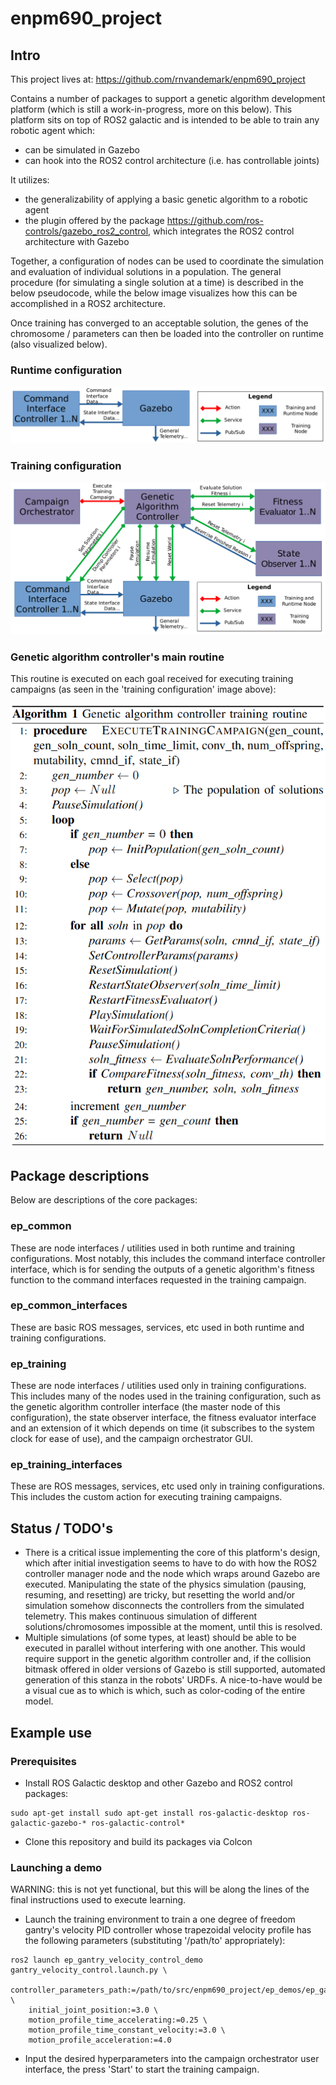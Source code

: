 # enpm690_project

## Intro

This project lives at: https://github.com/rnvandemark/enpm690_project

Contains a number of packages to support a genetic algorithm development
platform (which is still a work-in-progress, more on this below). This platform
sits on top of ROS2 galactic and is intended to be able to train any robotic
agent which:
- can be simulated in Gazebo
- can hook into the ROS2 control architecture (i.e. has controllable joints)

It utilizes:
- the generalizability of applying a basic genetic algorithm to a robotic agent
- the plugin offered by the package
  https://github.com/ros-controls/gazebo_ros2_control, which integrates the
  ROS2 control architecture with Gazebo

Together, a configuration of nodes can be used to coordinate the simulation and
evaluation of individual solutions in a population. The general procedure (for
simulating a single solution at a time) is described in the below pseudocode,
while the below image visualizes how this can be accomplished in a ROS2
architecture.

Once training has converged to an acceptable solution, the genes of the
chromosome / parameters can then be loaded into the controller on runtime (also
visualized below).

### Runtime configuration

![Runtime configuration](docs/images/runtime_configuration.png)

### Training configuration

![Training configuration](docs/images/training_configuration.png)

### Genetic algorithm controller's main routine

This routine is executed on each goal received for executing training
campaigns (as seen in the 'training configuration' image above):

![Training routine](docs/images/training_routine.png)

## Package descriptions

Below are descriptions of the core packages:

### ep_common

These are node interfaces / utilities used in both runtime and training
configurations. Most notably, this includes the command interface controller
interface, which is for sending the outputs of a genetic algorithm's fitness
function to the command interfaces requested in the training campaign.

### ep_common_interfaces

These are basic ROS messages, services, etc used in both runtime and training
configurations.

### ep_training

These are node interfaces / utilities used only in training configurations.
This includes many of the nodes used in the training configuration, such as the
genetic algorithm controller interface (the master node of this configuration),
the state observer interface, the fitness evaluator interface and an extension
of it which depends on time (it subscribes to the system clock for ease of
use), and the campaign orchestrator GUI.

### ep_training_interfaces

These are ROS messages, services, etc used only in training configurations.
This includes the custom action for executing training campaigns.

## Status / TODO's

- There is a critical issue implementing the core of this platform's design,
  which after initial investigation seems to have to do with how the ROS2
  controller manager node and the node which wraps around Gazebo are executed.
  Manipulating the state of the physics simulation (pausing, resuming, and
  resetting) are tricky, but resetting the world and/or simulation somehow
  disconnects the controllers from the simulated telemetry. This makes
  continuous simulation of different solutions/chromosomes impossible at the
  moment, until this is resolved.
- Multiple simulations (of some types, at least) should be able to be executed
  in parallel without interfering with one another. This would require support
  in the genetic algorithm controller and, if the collision bitmask offered in
  older versions of Gazebo is still supported, automated generation of this
  stanza in the robots' URDFs. A nice-to-have would be a visual cue as to which
  is which, such as color-coding of the entire model.

## Example use

### Prerequisites

- Install ROS Galactic desktop and other Gazebo and ROS2 control packages:
```
sudo apt-get install sudo apt-get install ros-galactic-desktop ros-galactic-gazebo-* ros-galactic-control*
```
- Clone this repository and build its packages via Colcon

### Launching a demo

WARNING: this is not yet functional, but this will be along the lines of the final
instructions used to execute learning.

- Launch the training environment to train a one degree of freedom gantry's
  velocity PID controller whose trapezoidal velocity profile has the following
  parameters (substituting '/path/to' appropriately):
```
ros2 launch ep_gantry_velocity_control_demo gantry_velocity_control.launch.py \
    controller_parameters_path:=/path/to/src/enpm690_project/ep_demos/ep_gantry_velocity_control_demo/config/training.yaml \
    initial_joint_position:=3.0 \
    motion_profile_time_accelerating:=0.25 \
    motion_profile_time_constant_velocity:=3.0 \
    motion_profile_acceleration:=4.0
```
- Input the desired hyperparameters into the campaign orchestrator user
  interface, the press 'Start' to start the training campaign.
